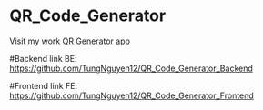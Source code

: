 # QR_Code_Generator

Visit my work [QR Generator app](https://qrcodes-junction.netlify.app/)

#Backend link
BE: https://github.com/TungNguyen12/QR_Code_Generator_Backend

#Frontend link
FE: https://github.com/TungNguyen12/QR_Code_Generator_Frontend
